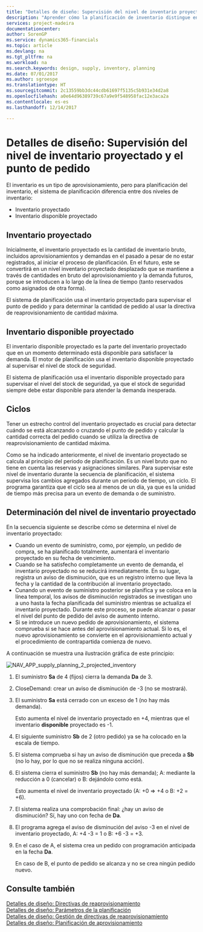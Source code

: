```yaml
---
title: "Detalles de diseño: Supervisión del nivel de inventario proyectado y el punto de pedido | Documentos de Microsoft"
description: "Aprender cómo la planificación de inventario distingue entre el inventario estimado y niveles de inventario disponible estimados."
services: project-madeira
documentationcenter: 
author: SorenGP
ms.service: dynamics365-financials
ms.topic: article
ms.devlang: na
ms.tgt_pltfrm: na
ms.workload: na
ms.search.keywords: design, supply, inventory, planning
ms.date: 07/01/2017
ms.author: sgroespe
ms.translationtype: HT
ms.sourcegitcommit: 2c13559bb3dc44cdb61697f5135c5b931e34d2a8
ms.openlocfilehash: a0e64d96389739c67a9e9f548958fac12e3aca2a
ms.contentlocale: es-es
ms.lasthandoff: 12/14/2017

---
```

# <a name="design-details-monitoring-the-projected-inventory-level-and-the-reorder-point"></a>Detalles de diseño: Supervisión del nivel de inventario proyectado y el punto de pedido
El inventario es un tipo de aprovisionamiento, pero para planificación del inventario, el sistema de planificación diferencia entre dos niveles de inventario:  

* Inventario proyectado  
* Inventario disponible proyectado  

## <a name="projected-inventory"></a>Inventario proyectado  
Inicialmente, el inventario proyectado es la cantidad de inventario bruto, incluidos aprovisionamientos y demandas en el pasado a pesar de no estar registrados, al iniciar el proceso de planificación. En el futuro, este se convertirá en un nivel inventario proyectado desplazado que se mantiene a través de cantidades en bruto del aprovisionamiento y la demanda futuros, porque se introducen a lo largo de la línea de tiempo (tanto reservados como asignados de otra forma).  

El sistema de planificación usa el inventario proyectado para supervisar el punto de pedido y para determinar la cantidad de pedido al usar la directiva de reaprovisionamiento de cantidad máxima.  

## <a name="projected-available-inventory"></a>Inventario disponible proyectado  
El inventario disponible proyectado es la parte del inventario proyectado que en un momento determinado está disponible para satisfacer la demanda. El motor de planificación usa el inventario disponible proyectado al supervisar el nivel de stock de seguridad.  

El sistema de planificación usa el inventario disponible proyectado para supervisar el nivel del stock de seguridad, ya que el stock de seguridad siempre debe estar disponible para atender la demanda inesperada.  

## <a name="time-buckets"></a>Ciclos  
Tener un estrecho control del inventario proyectado es crucial para detectar cuándo se está alcanzando o cruzando el punto de pedido y calcular la cantidad correcta del pedido cuando se utiliza la directiva de reaprovisionamiento de cantidad máxima.  

Como se ha indicado anteriormente, el nivel de inventario proyectado se calcula al principio del periodo de planificación. Es un nivel bruto que no tiene en cuenta las reservas y asignaciones similares. Para supervisar este nivel de inventario durante la secuencia de planificación, el sistema supervisa los cambios agregados durante un periodo de tiempo, un ciclo. El programa garantiza que el ciclo sea al menos de un día, ya que es la unidad de tiempo más precisa para un evento de demanda o de suministro.  

## <a name="determining-the-projected-inventory-level"></a>Determinación del nivel de inventario proyectado  
En la secuencia siguiente se describe cómo se determina el nivel de inventario proyectado:  

* Cuando un evento de suministro, como, por ejemplo, un pedido de compra, se ha planificado totalmente, aumentará el inventario proyectado en su fecha de vencimiento.  
* Cuando se ha satisfecho completamente un evento de demanda, el inventario proyectado no se reducirá inmediatamente. En su lugar, registra un aviso de disminución, que es un registro interno que lleva la fecha y la cantidad de la contribución al inventario proyectado.  
* Cunando un evento de suministro posterior se planifica y se coloca en la línea temporal, los avisos de disminución registrados se investigan uno a uno hasta la fecha planificada del suministro mientras se actualiza el inventario proyectado. Durante este proceso, se puede alcanzar o pasar el nivel del punto de pedido del aviso de aumento interno.  
* Si se introduce un nuevo pedido de aprovisionamiento, el sistema comprueba si se hace antes del aprovisionamiento actual. Si lo es, el nuevo aprovisionamiento se convierte en el aprovisionamiento actual y el procedimiento de contrapartida comienza de nuevo.  

A continuación se muestra una ilustración gráfica de este principio:  

![](media/nav_app_supply_planning_2_projected_inventory.png "NAV_APP_supply_planning_2_projected_inventory")  

1. El suministro **Sa** de 4 (fijos) cierra la demanda **Da** de 3.  
2. CloseDemand: crear un aviso de disminución de -3 (no se mostrará).  
3. El suministro **Sa** está cerrado con un exceso de 1 (no hay más demanda).  

     Esto aumenta el nivel de inventario proyectado en +4, mientras que el inventario **disponible** proyectado es -1.  

4. El siguiente suministro **Sb** de 2 (otro pedido) ya se ha colocado en la escala de tiempo.  
5. El sistema comprueba si hay un aviso de disminución que preceda a **Sb** (no lo hay, por lo que no se realiza ninguna acción).  
6. El sistema cierra el suministro **Sb** (no hay más demanda); A: mediante la reducción a 0 (cancelar) o B: dejándolo como está.  

     Esto aumenta el nivel de inventario proyectado (A: +0 => +4 o B: +2 = +6).  

7. El sistema realiza una comprobación final: ¿hay un aviso de disminución? Sí, hay uno con fecha de **Da**.  
8. El programa agrega el aviso de disminución del aviso -3 en el nivel de inventario proyectado, A: +4 -3 = 1 o B: +6 -3 = +3.  
9. En el caso de A, el sistema crea un pedido con programación anticipada en la fecha **Da**.  

     En caso de B, el punto de pedido se alcanza y no se crea ningún pedido nuevo.  

## <a name="see-also"></a>Consulte también  
[Detalles de diseño: Directivas de reaprovisionamiento](design-details-reordering-policies.md)   
[Detalles de diseño: Parámetros de la planificación](design-details-planning-parameters.md)   
[Detalles de diseño: Gestión de directivas de reaprovisionamiento](design-details-handling-reordering-policies.md)   
[Detalles de diseño: Planificación de aprovisionamiento](design-details-supply-planning.md)

